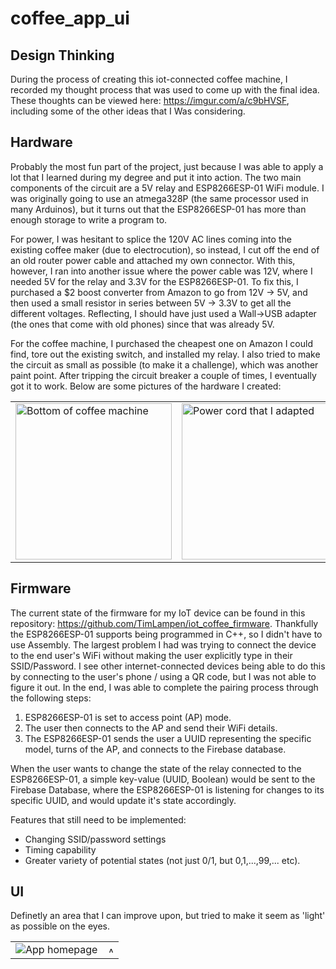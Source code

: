# coffee_app_ui

## Design Thinking
During the process of creating this iot-connected coffee machine, I recorded my thought process that was used to come up with the final idea. These thoughts can be viewed here: https://imgur.com/a/c9bHVSF, including some of the other ideas that I Was considering.

## Hardware
Probably the most fun part of the project, just because I was able to apply a lot that I learned during my degree and put it into action. The two main components of the circuit are a 5V relay and ESP8266ESP-01 WiFi module. I was originally going to use an atmega328P (the same processor used in many Arduinos), but it turns out that the ESP8266ESP-01 has more than enough storage to write a program to.

For power, I was hesitant to splice the 120V AC lines coming into the existing coffee maker (due to electrocution), so instead, I cut off the end of an old router power cable and attached my own connector. With this, however, I ran into another issue where the power cable was 12V, where I needed 5V for the relay and 3.3V for the ESP8266ESP-01. To fix this, I purchased a $2 boost converter from Amazon to go from 12V -> 5V, and then used a small resistor in series between 5V -> 3.3V to get all the different voltages. Reflecting, I should have just used a Wall->USB adapter (the ones that come with old phones) since that was already 5V.

For the coffee machine, I purchased the cheapest one on Amazon I could find, tore out the existing switch, and installed my relay. I also tried to make the circuit as small as possible (to make it a challenge), which was another paint point. After tripping the circuit breaker a couple of times, I eventually got it to work. Below are some pictures of the hardware I created:

<table><tr>
<td> <img src="https://scontent.fyvr3-1.fna.fbcdn.net/v/t1.15752-9/116906206_934790566985532_2052181954420371132_n.jpg?_nc_cat=109&_nc_sid=b96e70&_nc_ohc=FiEXWBivzgIAX-lwipy&_nc_ht=scontent.fyvr3-1.fna&oh=08d17db9a45e64bcc810b2a778a94cdd&oe=5F528F01" alt="Bottom of coffee machine" style="width: 250px;"/> </td>
<td> <img src="https://scontent.fyvr3-1.fna.fbcdn.net/v/t1.15752-9/116906637_733582537438841_7662706576767061270_n.jpg?_nc_cat=104&_nc_sid=b96e70&_nc_ohc=GaU38JALQuUAX-n0pZS&_nc_ht=scontent.fyvr3-1.fna&oh=5279f304a8dfa208a3f77d3b7630cb68&oe=5F525F02" alt="Power cord that I adapted" style="width: 250px;"/> </td>
<td> <img src="https://scontent.fyvr3-1.fna.fbcdn.net/v/t1.15752-9/116873200_727795954677855_4101342757163698859_n.jpg?_nc_cat=105&_nc_sid=b96e70&_nc_ohc=I3jzVFEAMgAAX8m_hp-&_nc_ht=scontent.fyvr3-1.fna&oh=aa6490099ef7f095e8cf3cb0bce7a49b&oe=5F5054D9" alt="Main circuit board" style="width: 250px;"/> </td>
<td> <img src="https://scontent.fyvr3-1.fna.fbcdn.net/v/t1.15752-9/116911357_306065067129790_3396534566888020714_n.jpg?_nc_cat=104&_nc_sid=b96e70&_nc_ohc=oWAe2DDtjcsAX9QjG5d&_nc_ht=scontent.fyvr3-1.fna&oh=b0054e62dd060f1bd207b7ab11acd92e&oe=5F51B951" alt="Wiring of the circuit board. White = Data, Black = GND, Red = 12V/5V/3.3V" style="width: 250px;"/> </td>
</tr></table>


## Firmware
The current state of the firmware for my IoT device can be found in this repository: https://github.com/TimLampen/iot_coffee_firmware. Thankfully the ESP8266ESP-01 supports being programmed in C++, so I didn't have to use Assembly. The largest problem I had was trying to connect the device to the end user's WiFi without making the user explicitly type in their SSID/Password. I see other internet-connected devices being able to do this by connecting to the user's phone / using a QR code, but I was not able to figure it out. In the end, I was able to complete the pairing process through the following steps:

1. ESP8266ESP-01 is set to access point (AP) mode.
2. The user then connects to the AP and send their WiFi details.
3. The ESP8266ESP-01 sends the user a UUID representing the specific model, turns of the AP, and connects to the Firebase database.

When the user wants to change the state of the relay connected to the ESP8266ESP-01, a simple key-value (UUID, Boolean) would be sent to the Firebase Database, where the ESP8266ESP-01 is listening for changes to its specific UUID, and would update it's state accordingly.

Features that still need to be implemented:
- Changing SSID/password settings
- Timing capability
- Greater variety of potential states (not just 0/1, but 0,1,...,99,... etc).

## UI
Definetly an area that I can improve upon, but tried to make it seem as 'light' as possible on the eyes.

<table><tr>
<td> <img src="https://scontent.fyvr3-1.fna.fbcdn.net/v/t1.15752-9/116742769_1592040800962919_662927854934488159_n.png?_nc_cat=101&_nc_sid=b96e70&_nc_ohc=XRnVrOROc7cAX-Jv3kr&_nc_ht=scontent.fyvr3-1.fna&oh=885baf81ac379fb8e1d2c9a22719b302&oe=5F4F889C" alt="App homepage" style="width: 10x;"/> </td>
<td> <img src="https://scontent.fyvr3-1.fna.fbcdn.net/v/t1.15752-9/116838230_659455578255694_2992862443373688604_n.png?_nc_cat=110&_nc_sid=b96e70&_nc_ohc=-hxZycBL1dcAX_4aaQp&_nc_ht=scontent.fyvr3-1.fna&oh=a244ca53afb3a24a4a7adfca6c4904f9&oe=5F5111B6" alt="App screen once the 'brew' button has been pressed" style="width: 10px;"/> </td>
</tr></table>

